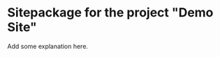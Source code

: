 Sitepackage for the project "Demo Site"
==============================================================

Add some explanation here.
